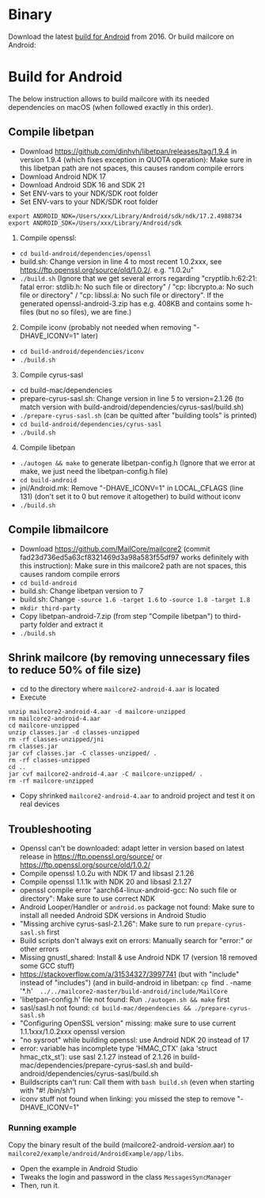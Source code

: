 # Binary

Download the latest [build for Android](http://d.etpan.org/mailcore2-deps/mailcore2-android/) from 2016. Or build mailcore on Android:

# Build for Android

The below instruction allows to build mailcore with its needed dependencies on macOS (when followed exactly in this order).

## Compile libetpan
- Download https://github.com/dinhvh/libetpan/releases/tag/1.9.4 in version 1.9.4 (which fixes exception in QUOTA operation): Make sure in this libetpan path are not spaces, this causes random compile errors
- Download Android NDK 17
- Download Android SDK 16 and SDK 21
- Set ENV-vars to your NDK/SDK root folder
- Set ENV-vars to your NDK/SDK root folder
```
export ANDROID_NDK=/Users/xxx/Library/Android/sdk/ndk/17.2.4988734
export ANDROID_SDK=/Users/xxx/Library/Android/sdk
```

1. Compile openssl:
  - `cd build-android/dependencies/openssl`
  - build.sh: Change version in line 4 to most recent 1.0.2xxx, see https://ftp.openssl.org/source/old/1.0.2/. e.g. "1.0.2u"
  - `./build.sh` (Ignore that we get several errors regarding "cryptlib.h:62:21: fatal error: stdlib.h: No such file or directory" / "cp: libcrypto.a: No such file or directory" / "cp: libssl.a: No such file or directory". If the generated openssl-android-3.zip has e.g. 408KB and contains some h-files (but no so files), we are fine.)

2. Compile iconv (probably not needed when removing "-DHAVE_ICONV=1" later)
  - `cd build-android/dependencies/iconv`
  - `./build.sh`

3. Compile cyrus-sasl
  - cd build-mac/dependencies
  - prepare-cyrus-sasl.sh: Change version in line 5 to version=2.1.26 (to match version with build-android/dependencies/cyrus-sasl/build.sh)
  - `./prepare-cyrus-sasl.sh` (can be quitted after "building tools" is printed)
  - `cd build-android/dependencies/cyrus-sasl`
  - `./build.sh`

4. Compile libetpan
  - `./autogen && make` to generate libetpan-config.h (Ignore that we error at make, we just need the libetpan-config.h file)
  - `cd build-android`
  - jni/Android.mk: Remove "-DHAVE_ICONV=1" in LOCAL_CFLAGS (line 131) (don't set it to 0 but remove it altogether) to build without iconv
  - `./build.sh`

## Compile libmailcore
- Download https://github.com/MailCore/mailcore2 (commit fad23d736ed5a63cf8321469d3a98a583f55df97 works definitely with this instruction): Make sure in this mailcore2 path are not spaces, this causes random compile errors
- `cd build-android`
- build.sh: Change libetpan version to 7
- build.sh: Change `-source 1.6 -target 1.6` to `-source 1.8 -target 1.8`
- `mkdir third-party`
- Copy libetpan-android-7.zip (from step "Compile libetpan") to third-party folder and extract it
- `./build.sh`

## Shrink mailcore (by removing unnecessary files to reduce 50% of file size)
- cd to the directory where `mailcore2-android-4.aar` is located
- Execute
```
unzip mailcore2-android-4.aar -d mailcore-unzipped
rm mailcore2-android-4.aar
cd mailcore-unzipped
unzip classes.jar -d classes-unzipped
rm -rf classes-unzipped/jni
rm classes.jar
jar cvf classes.jar -C classes-unzipped/ .
rm -rf classes-unzipped
cd ..
jar cvf mailcore2-android-4.aar -C mailcore-unzipped/ .
rm -rf mailcore-unzipped
```
- Copy shrinked `mailcore2-android-4.aar` to android project and test it on real devices

## Troubleshooting
- Openssl can't be downloaded: adapt letter in version based on latest release in https://ftp.openssl.org/source/ or https://ftp.openssl.org/source/old/1.0.2/
- Compile openssl 1.0.2u with NDK 17 and libsasl 2.1.26
- Compile openssl 1.1.1k with NDK 20 and libsasl 2.1.27
- openssl compile error "aarch64-linux-android-gcc: No such file or directory": Make sure to use correct NDK
- Android Looper/Handler or `android.os` package not found: Make sure to install all needed Android SDK versions in Android Studio
- "Missing archive cyrus-sasl-2.1.26": Make sure to run `prepare-cyrus-sasl.sh` first
- Build scripts don't always exit on errors: Manually search for "error:" or other errors
- Missing gnustl_shared: Install & use Android NDK 17 (version 18 removed some GCC stuff)
- https://stackoverflow.com/a/31534327/3997741 (but with "include" instead of "includes") (and in build-android in libetpan: `cp `find . -name '*.h'`  ../../mailcore2-master/build-android/include/MailCore`
- 'libetpan-config.h' file not found: Run `./autogen.sh && make` first
- sasl/sasl.h not found: `cd build-mac/dependencies && ./prepare-cyrus-sasl.sh`
- "Configuring OpenSSL version" missing: make sure to use current 1.1.1xxx/1.0.2xxx openssl version
- "no sysroot" while building openssl: use Android NDK 20 instead of 17
- error: variable has incomplete type 'HMAC_CTX' (aka 'struct hmac_ctx_st'): use sasl 2.1.27 instead of 2.1.26 in build-mac/dependencies/prepare-cyrus-sasl.sh and build-android/dependencies/cyrus-sasl/build.sh
- Buildscripts can't run: Call them with `bash build.sh` (even when starting with "#! /bin/sh")
- iconv stuff not found when linking: you missed the step to remove "-DHAVE_ICONV=1"

### Running example ###

Copy the binary result of the build (mailcore2-android-*version*.aar) to `mailcore2/example/android/AndroidExample/app/libs`.

- Open the example in Android Studio
- Tweaks the login and password in the class `MessagesSyncManager`
- Then, run it.
